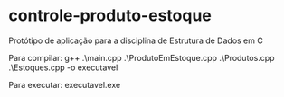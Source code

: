 # controle-produto-estoque
Protótipo de aplicação para a disciplina de Estrutura de Dados em C

Para compilar: g++ .\main.cpp .\ProdutoEmEstoque.cpp .\Produtos.cpp .\Estoques.cpp -o executavel

Para executar: executavel.exe
